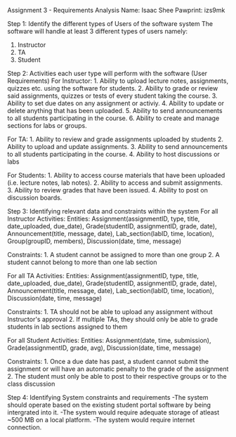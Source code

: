 Assignment 3 - Requirements Analysis
Name: Isaac Shee
Pawprint: izs9mk

Step 1: Identify the different types of Users of the software system
The software will handle at least 3 different types of users namely:
  1. Instructor
  2. TA
  3. Student

Step 2: Activities each user type will perform with the software (User Requirements)
For Instructor: 1. Ability to upload lecture notes, assignments, quizzes etc. using the software for students.
                2. Ability to grade or review said assignments, quizzes or tests of every student taking the course.
                3. Ability to set due dates on any assignment or activiy.
                4. Ability to update or delete anything that has been uploaded.
                5. Ability to send announcements to all students participating in the course.
                6. Ability to create and manage sections for labs or groups.
                
For TA:         1. Ability to review and grade assignments uploaded by students
                2. Ability to upload and update assignments.
                3. Ability to send announcements to all students participating in the course.
                4. Ability to host discussions or labs 
        
For Students:   1. Ability to access course materials that have been uploaded (i.e. lecture notes, lab notes).
                2. Ability to access and submit assignments.
                3. Ability to review grades that have been issued.
                4. Ability to post on discussion boards.
                
Step 3: Identifying relevant data and constraints within the system
For all Instructor Activities: 
Entities: Assignment(assignmentID, type, title, date_uploaded, due_date), Grade(studentID, assignmentID, grade, date),
          Announcement(title, message, date), Lab_section(labID, time, location), Group(groupID, members), 
          Discussion(date, time, message)
          
Constraints: 1. A student cannot be assigned to more than one group
             2. A student cannot belong to more than one lab section
             
For all TA Activities:
Entities: Assignment(assignmentID, type, title, date_uploaded, due_date), Grade(studentID, assignmentID, grade, date),
          Announcement(title, message, date), Lab_section(labID, time, location), Discussion(date, time, message)

Constraints: 1. TA should not be able to upload any assignment without Instructor's approval
             2. If multiple TAs, they should only be able to grade students in lab sections assigned to them

For all Student Activities:
Entities: Assignment(date, time, submission), Grade(assignmentID, grade, avg), Discussion(date, time, message)

Constraints: 1. Once a due date has past, a student cannot submit the assignment or will have an automatic penalty to the grade of the                   assignment
             2. The student must only be able to post to their respective groups or to the class discussion
              
Step 4: Identifying System constraints and requirements
  -The system should operate based on the existing student portal software by being intergrated into it.
  -The system would require adequate storage of atleast ~500 MB on a local platform.
  -The system would require internet connection.
